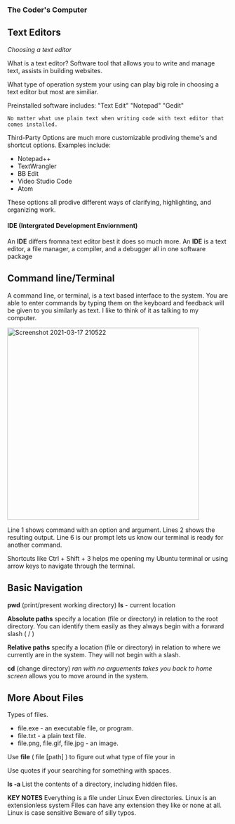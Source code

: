 ### The Coder's Computer
## Text Editors

*Choosing a text editor*

What is a text editor?
  Software tool that allows you to write and manage text, assists in building websites.

What type of operation system your using can play big role in choosing a text editor but most are similiar.

Preinstalled software includes:
"Text Edit" "Notepad" "Gedit"

`No matter what use plain text when writing code with text editor that comes installed.`

Third-Party Options are much more customizable prodiving theme's and shortcut options. Examples include:
- Notepad++
- TextWrangler
- BB Edit
- Video Studio Code
- Atom

These options all prodive different ways of clarifying, highlighting, and organizing work.

#### IDE (Intergrated Development Enviornment)

An **IDE** differs fromna text editor best it does so much more. 
An **IDE** is a text editor, a file manager, a compiler, and a debugger all in one software package

## Command line/Terminal
A command line, or terminal, is a text based interface to the system. You are able to enter commands by typing them on the keyboard and feedback will be given to you similarly as text. I like to think of it as talking to my computer.

<img width="437" alt="Screenshot 2021-03-17 210522" src="https://user-images.githubusercontent.com/80726468/111562871-eac21780-8764-11eb-9352-103f1ceca63b.png">

Line 1 shows command with an option and argument. Lines 2 shows the resulting output. Line 6 is our prompt lets us know our terminal is ready for another command.

Shortcuts like Ctrl + Shift + 3 helps me opening my Ubuntu terminal or using arrow keys to navigate through the terminal.

## Basic Navigation

**pwd** (print/present working directory) 
**ls** - current location 

**Absolute paths** specify a location (file or directory) in relation to the root directory. You can identify them easily as they always begin with a forward slash ( / )

**Relative paths** specify a location (file or directory) in relation to where we currently are in the system. They will not begin with a slash.

**cd** (change directory) *ran with no arguements takes you back to home screen*
allows you to move around in the system.  

## More About Files
Types of files.
- file.exe - an executable file, or program.
- file.txt - a plain text file.
- file.png, file.gif, file.jpg - an image.

Use **file** ( file [path] ) to figure out what type of file your in

Use quotes if your searching for something  with spaces.

**ls -a** List the contents of a directory, including hidden files.

**KEY NOTES**
Everything is a file under Linux
Even directories.
Linux is an extensionless system
Files can have any extension they like or none at all.
Linux is case sensitive
Beware of silly typos.

